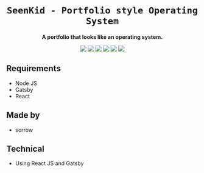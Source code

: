 <div align="center">
  <h1><code>SeenKid - Portfolio style Operating System</code></h1>
  <p>
    <strong>A portfolio that looks like an operating system.</strong>
  </p>
  <p style="margin-bottom: 0.5ex;">
    <img
        src="https://img.shields.io/github/downloads/SeenKid/os-portfolio-react/total"
    />
    <img
        src="https://img.shields.io/github/last-commit/SeenKid/os-portfolio-react"
    />
    <img
        src="https://img.shields.io/github/issues/SeenKid/os-portfolio-react"
    />
    <img
        src="https://img.shields.io/github/issues-closed/SeenKid/os-portfolio-react"
    />
    <img
        src="https://img.shields.io/github/repo-size/SeenKid/os-portfolio-react"
    />
    <img
        src="https://img.shields.io/github/workflow/status/SeenKid/os-portfolio-react/Compile%20and%20release"
    />
  </p>
</div>


## Requirements ##
- Node JS
- Gatsby
- React


## Made by ##
- sorrow

## Technical ##
- Using React JS and Gatsby
